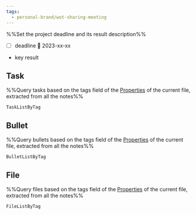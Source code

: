 ```yaml
---
tags:
  - personal-brand/wot-sharing-meeting
---
```


%%Set the project deadline and its result description%%
- [ ] deadline 📅 2023-xx-xx
- key result

## Task
%%Query tasks based on the tags field of the [Properties](https://help.obsidian.md/Editing+and+formatting/Properties) of the current file, extracted from all the notes%%
```PeriodicPARA
TaskListByTag
```

## Bullet
%%Query bullets based on the tags field of the [Properties](https://help.obsidian.md/Editing+and+formatting/Properties) of the current file, extracted from all the notes%%
```PeriodicPARA
BulletListByTag
```

## File
%%Query files based on the tags field of the [Properties](https://help.obsidian.md/Editing+and+formatting/Properties) of the current file, extracted from all the notes%%
```PeriodicPARA
FileListByTag
```
